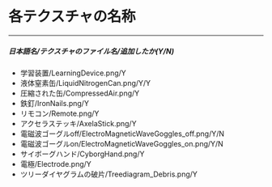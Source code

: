 ﻿# 各テクスチャの名称
---
##### 日本語名/テクスチャのファイル名/追加したか(Y/N)
- 学習装置/LearningDevice.png/Y
- 液体窒素缶/LiquidNitrogenCan.png/Y/Y
- 圧縮された缶/CompressedAir.png/Y
- 鉄釘/IronNails.png/Y
- リモコン/Remote.png/Y
- アクセラステッキ/AxelaStick.png/Y
- 電磁波ゴーグルoff/ElectroMagneticWaveGoggles_off.png/Y/N
- 電磁波ゴーグルon/ElectroMagneticWaveGoggles_on.png/Y/N
- サイボーグハンド/CyborgHand.png/Y
- 電極/Electrode.png/Y
- ツリーダイヤグラムの破片/Treediagram_Debris.png/Y